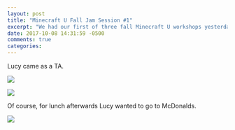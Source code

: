 ```yaml
---
layout: post
title: "Minecraft U Fall Jam Session #1"
excerpt: "We had our first of three fall Minecraft U workshops yesterday"
date: 2017-10-08 14:31:59 -0500
comments: true
categories: 
---
```


Lucy came as a TA.

![]({{site.baseurl}}/assets/2017/10/mcu-jam-1.jpg)

![]({{site.baseurl}}/assets/2017/10/mcu-jam-2.jpg)

Of course, for lunch afterwards Lucy wanted to go to McDonalds. 

![]({{site.baseurl}}/assets/2017/10/mcdonalds.jpg)